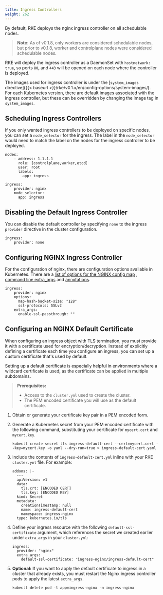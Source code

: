 ```yaml
---
title: Ingress Controllers
weight: 262
---
```


By default, RKE deploys the nginx ingress controller on all schedulable nodes.

> **Note:** As of v0.1.8, only workers are considered schedulable nodes, but prior to v0.1.8, worker and controlplane nodes were considered schedulable nodes.  

RKE will deploy the ingress controller as a DaemonSet with `hostnetwork: true`, so ports `80`, and `443` will be opened on each node where the controller is deployed.

The images used for ingress controller is under the [`system_images` directive]({{< baseurl >}}/rke/v0.1.x/en/config-options/system-images/). For each Kubernetes version, there are default images associated with the ingress controller, but these can be overridden by changing the image tag in `system_images`.

## Scheduling Ingress Controllers

If you only wanted ingress controllers to be deployed on specific nodes, you can set a `node_selector` for the ingress. The label in the `node_selector` would need to match the label on the nodes for the ingress controller to be deployed.

```
nodes:
    - address: 1.1.1.1
      role: [controlplane,worker,etcd]
      user: root
      labels:
        app: ingress

ingress:
    provider: nginx
    node_selector:
      app: ingress
```

## Disabling the Default Ingress Controller

You can disable the default controller by specifying `none` to  the ingress `provider` directive in the cluster configuration.

```
ingress:
    provider: none
```
## Configuring NGINX Ingress Controller

For the configuration of nginx, there are configuration options available in Kubernetes. There are a [list of options for the NGINX config map](https://github.com/kubernetes/ingress-nginx/blob/master/docs/user-guide/nginx-configuration/configmap.md) , [command line extra_args](https://github.com/kubernetes/ingress-nginx/blob/master/docs/user-guide/cli-arguments.md) and [annotations](https://kubernetes.github.io/ingress-nginx/user-guide/nginx-configuration/annotations/).

```
ingress:
    provider: nginx
    options:
      map-hash-bucket-size: "128"
      ssl-protocols: SSLv2
    extra_args:
      enable-ssl-passthrough: ""
```

## Configuring an NGINX Default Certificate

When configuring an ingress object with TLS termination, you must provide it with a certificate used for encryption/decryption. Instead of explicitly defining a certificate each time you configure an ingress, you can set up a custom certificate that's used by default.

Setting up a default certificate is especially helpful in environments where a wildcard certificate is used, as the certificate can be applied in multiple subdomains.

>**Prerequisites:**
>
>- Access to the `cluster.yml` used to create the cluster.
>- The PEM encoded certificate you will use as the default certificate.

1. Obtain or generate your certificate key pair in a PEM encoded form.

2. Generate a Kubernetes secret from your PEM encoded certificate with the following command, substituting your certificate for `mycert.cert` and `mycert.key`.

    ```
    kubectl create secret tls ingress-default-cert --cert=mycert.cert --key=mycert.key -o yaml --dry-run=true > ingress-default-cert.yaml
    ```
3. Include the contents of `ingress-default-cert.yml` inline with your RKE `cluster.yml` file. For example:

    ```
    addons: |-
      ---
      apiVersion: v1
      data:
        tls.crt: [ENCODED CERT]
        tls.key: [ENCODED KEY]
      kind: Secret
      metadata:
        creationTimestamp: null
        name: ingress-default-cert
        namespace: ingress-nginx
      type: kubernetes.io/tls
    ```
4. Define your ingress resource with the following `default-ssl-certificate` argument, which references the secret we created earlier under `extra_args` in your `cluster.yml`:

    ```
    ingress: 
      provider: "nginx"
      extra_args:
        default-ssl-certificate: "ingress-nginx/ingress-default-cert"
    ```

5. **Optional:** If you want to apply the default certificate to ingress in a cluster that already exists, you must restart the Nginx ingress controller pods to apply the latest `extra_args`.

    ```
    kubectl delete pod -l app=ingress-nginx -n ingress-nginx
    ```
